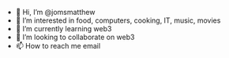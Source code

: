 - 👋 Hi, I’m @jomsmatthew
- 👀 I’m interested in food, computers, cooking, IT, music, movies
- 🌱 I’m currently learning web3
- 💞️ I’m looking to collaborate on web3
- 📫 How to reach me email

<!---
jomsmatthew/jomsmatthew is a ✨ special ✨ repository because its `README.md` (this file) appears on your GitHub profile.
You can click the Preview link to take a look at your changes.
--->
